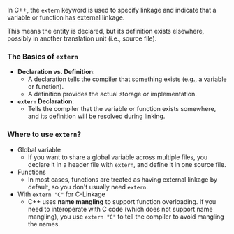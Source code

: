 In C++, the `extern` keyword is used to specify linkage and indicate that a variable or function has external linkage.

This means the entity is declared, but its definition exists elsewhere, possibly in another translation unit (i.e., source file).

### The Basics of `extern`
- **Declaration vs. Definition**:
    - A declaration tells the compiler that something exists (e.g., a variable or function).
    - A definition provides the actual storage or implementation.
- **`extern` Declaration**:
    - Tells the compiler that the variable or function exists somewhere, and its definition will be resolved during linking.

### Where to use `extern`?
- Global variable
	-  If you want to share a global variable across multiple files, you declare it in a header file with `extern`, and define it in one source file.
- Functions
	- In most cases, functions are treated as having external linkage by default, so you don't usually need `extern`.
- With `extern "C"` for C-Linkage
	- C++ uses **name mangling** to support function overloading. If you need to interoperate with C code (which does not support name mangling), you use `extern "C"` to tell the compiler to avoid mangling the names.